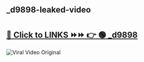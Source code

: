 
 ## _d9898-leaked-video 

# <h2><a href="https://clipsfans.com/_d9898&ref=git">🔗 Click to LINKS ⏩⏩ 👉 🟢 _d9898 </a></h2>

<a href="https://clipsfans.com/_d9898&ref=git" rel="nofollow" data-target="animated-image.originalLink"><img src="https://i.ibb.co.com/xMMVF88/686577567.gif" alt="Viral Video Original" style="max-width: 100%; display: inline-block;" data-target="animated-image.originalImage"></a>
